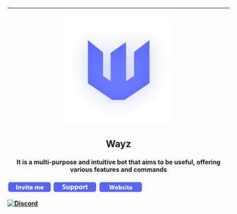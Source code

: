---
<p align="center">
  <a href="https://wayz-bot.vercel.app">
    <img width="250" src="https://github.com/Wayz-Bot/Wayz-Bot/blob/main/src/img/wayz.png">
  </a>
</p>
<div align="center">
  <h2>Wayz</h2>
</div>
<div align="center"> 
<h4>
  It is a multi-purpose and intuitive bot that aims to be useful, offering various features and commands
</h4>
</div>
<p align="center">
  <h4>
  <a href="https://discord.com/oauth2/authorize?client_id=866604832957136918&permissions=8&scope=applications.commands%20bot"><img width="100" src="https://github.com/Wayz-Bot/Wayz-Bot/blob/main/src/img/invite-me.png" alt="invite-me" /></a>
  <a href="https://discord.gg/6v2JVBEKW7"><img width="100" src="https://github.com/Wayz-Bot/Wayz-Bot/blob/main/src/img/support.png" alt="support-server" /></a>
  <a href="https://wayz-bot.vercel.app/"><img width="100" src="https://github.com/Wayz-Bot/Wayz-Bot/blob/main/src/img/website.png" alt="website" /></a>
</p>

<a href="https://discord.gg/6v2JVBEKW7"><img src="https://invidget.switchblade.xyz/6v2JVBEKW7" alt="Discord" /></a>
